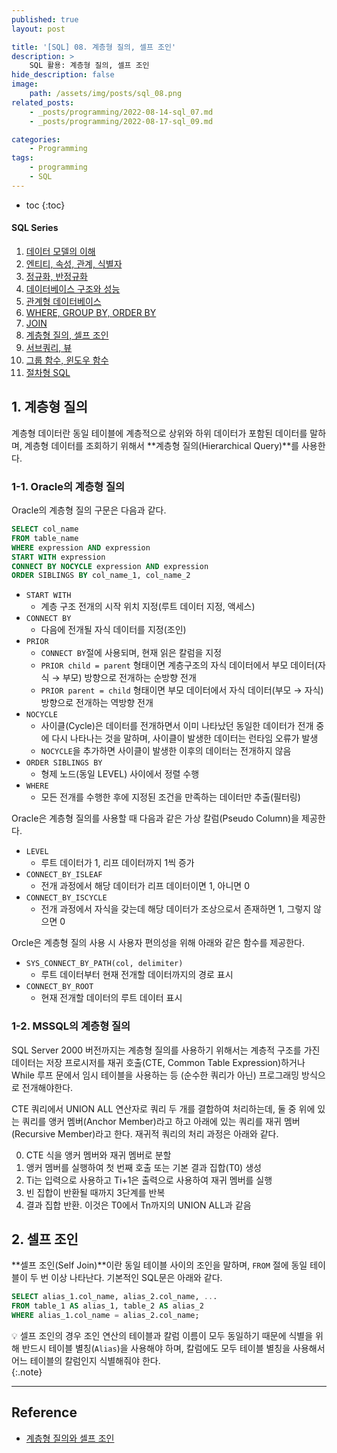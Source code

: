 ```yaml
---
published: true
layout: post

title: '[SQL] 08. 계층형 질의, 셀프 조인'
description: >
    SQL 활용: 계층형 질의, 셀프 조인
hide_description: false
image:
    path: /assets/img/posts/sql_08.png
related_posts:
    - _posts/programming/2022-08-14-sql_07.md
    - _posts/programming/2022-08-17-sql_09.md

categories:
    - Programming
tags:
    - programming
    - SQL
---
```

* toc
{:toc}

<h4>SQL Series</h4>
<div class="taxonomy__index">
    <ol class="description">
        <li><a href="/programming/sql_01/">데이터 모델의 이해</a></li>
        <li><a href="/programming/sql_02/">엔티티, 속성, 관계, 식별자</a></li>
        <li><a href="/programming/sql_03/">정규화, 반정규화</a></li>
        <li><a href="/programming/sql_04/">데이터베이스 구조와 성능</a></li>
        <li><a href="/programming/sql_05/">관계형 데이터베이스</a></li>
        <li><a href="/programming/sql_06/">WHERE, GROUP BY, ORDER BY</a></li>
        <li><a href="/programming/sql_07/">JOIN</a></li>
        <li><a href="/programming/sql_08/">계층형 질의, 셀프 조인</a></li>
        <li><a href="/programming/sql_09/">서브쿼리, 뷰</a></li>
        <li><a href="/programming/sql_10/">그룹 함수, 윈도우 함수</a></li>
        <li><a href="/programming/sql_11/">절차형 SQL</a></li>
    </ol>
</div>

## 1. 계층형 질의

계층형 데이터란 동일 테이블에 계층적으로 상위와 하위 데이터가 포함된 데이터를 말하며, 계층형 데이터를 조회하기 위해서 **계층형 질의(Hierarchical Query)**를 사용한다.  

### 1-1. Oracle의 계층형 질의

Oracle의 계층형 질의 구문은 다음과 같다.  

```sql
SELECT col_name
FROM table_name
WHERE expression AND expression
START WITH expression
CONNECT BY NOCYCLE expression AND expression
ORDER SIBLINGS BY col_name_1, col_name_2
```

- `START WITH`
    - 계층 구조 전개의 시작 위치 지정(루트 데이터 지정, 액세스)
- `CONNECT BY`
    - 다음에 전개될 자식 데이터를 지정(조인)
- `PRIOR`
    - `CONNECT BY`절에 사용되며, 현재 읽은 칼럼을 지정
    - `PRIOR child = parent` 형태이면 계층구조의 자식 데이터에서 부모 데이터(자식 → 부모) 방향으로 전개하는 순방향 전개
    - `PRIOR parent = child` 형태이면 부모 데이터에서 자식 데이터(부모 → 자식) 방향으로 전개하는 역방향 전개
- `NOCYCLE`
    - 사이클(Cycle)은 데이터를 전개하면서 이미 나타났던 동일한 데이터가 전개 중에 다시 나타나는 것을 말하며, 사이클이 발생한 데이터는 런타임 오류가 발생
    - `NOCYCLE`을 추가하면 사이클이 발생한 이후의 데이터는 전개하지 않음
- `ORDER SIBLINGS BY`
    - 형제 노드(동일 LEVEL) 사이에서 정렬 수행
- `WHERE`
    - 모든 전개를 수행한 후에 지정된 조건을 만족하는 데이터만 추출(필터링)

Oracle은 계층형 질의를 사용할 때 다음과 같은 가상 칼럼(Pseudo Column)을 제공한다.  

- `LEVEL`
    - 루트 데이터가 1, 리프 데이터까지 1씩 증가
- `CONNECT_BY_ISLEAF`
    - 전개 과정에서 해당 데이터가 리프 데이터이면 1, 아니면 0
- `CONNECT_BY_ISCYCLE`
    - 전개 과정에서 자식을 갖는데 해당 데이터가 조상으로서 존재하면 1, 그렇지 않으면 0

Orcle은 계층형 질의 사용 시 사용자 편의성을 위해 아래와 같은 함수를 제공한다.  

- `SYS_CONNECT_BY_PATH(col, delimiter)`
    - 루트 데이터부터 현재 전개할 데이터까지의 경로 표시
- `CONNECT_BY_ROOT`
    - 현재 전개할 데이터의 루트 데이터 표시

### 1-2. MSSQL의 계층형 질의

SQL Server 2000 버전까지는 계층형 질의를 사용하기 위해서는 계층적 구조를 가진 데이터는 저장 프로시저를 재귀 호출(CTE, Common Table Expression)하거나 While 루프 문에서 임시 테이블을 사용하는 등 (순수한 쿼리가 아닌) 프로그래밍 방식으로 전개해야한다.  

CTE 쿼리에서 UNION ALL 연산자로 쿼리 두 개를 결합하여 처리하는데, 둘 중 위에 있는 쿼리를 앵커 멤버(Anchor Member)라고 하고 아래에 있는 쿼리를 재귀 멤버(Recursive Member)라고 한다. 재귀적 쿼리의 처리 과정은 아래와 같다.  

0. CTE 식을 앵커 멤버와 재귀 멤버로 분할
0. 앵커 멤버를 실행하여 첫 번째 호출 또는 기본 결과 집합(T0) 생성
0. Ti는 입력으로 사용하고 Ti+1은 출력으로 사용하여 재귀 멤버를 실행
0. 빈 집합이 반환될 때까지 3단계를 반복
0. 결과 집합 반환. 이것은 T0에서 Tn까지의 UNION ALL과 같음

## 2. 셀프 조인

**셀프 조인(Self Join)**이란 동일 테이블 사이의 조인을 말하며, `FROM` 절에 동일 테이블이 두 번 이상 나타난다. 기본적인 SQL문은 아래와 같다.  

```sql
SELECT alias_1.col_name, alias_2.col_name, ...
FROM table_1 AS alias_1, table_2 AS alias_2
WHERE alias_1.col_name = alias_2.col_name;
```

💡 셀프 조인의 경우 조인 연산의 테이블과 칼럼 이름이 모두 동일하기 때문에 식별을 위해 반드시 테이블 별칭(`Alias`)을 사용해야 하며, 칼럼에도 모두 테이블 별칭을 사용해서 어느 테이블의 칼럼인지 식별해줘야 한다.  
{:.note}

---
## Reference
- [계층형 질의와 셀프 조인](https://dataonair.or.kr/db-tech-reference/d-guide/sql/?pageid=3&mod=document&uid=348)